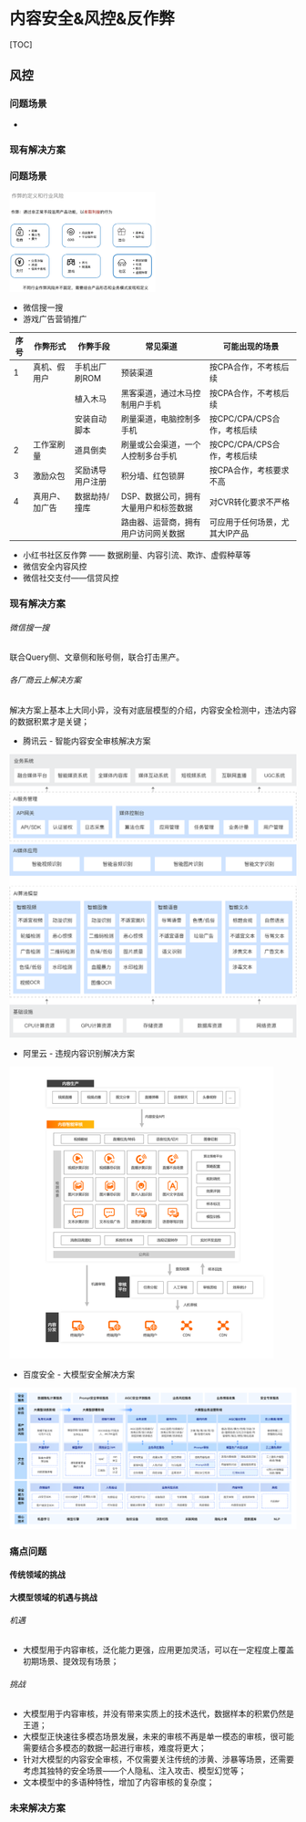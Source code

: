 # 内容安全&风控&反作弊

[TOC]

## 风控

### 问题场景

- 

### 现有解决方案



### 问题场景

<img src="pictures/image-20231219195945841.png" alt="image-20231219195945841" style="zoom: 25%;" />

- 微信搜一搜
- 游戏广告营销推广

| 序号 | 作弊形式       | 作弊手段         | 常见渠道                              | 可能出现的场景                 |
| ---- | -------------- | ---------------- | ------------------------------------- | ------------------------------ |
| 1    | 真机、假用户   | 手机出厂刷ROM    | 预装渠道                              | 按CPA合作，不考核后续          |
|      |                | 植入木马         | 黑客渠道，通过木马控制用户手机        | 按CPA合作，不考核后续          |
|      |                | 安装自动脚本     | 刷量渠道，电脑控制多手机              | 按CPC/CPA/CPS合作，考核后续    |
| 2    | 工作室刷量     | 道具倒卖         | 刷量或公会渠道，一个人控制多台手机    | 按CPC/CPA/CPS合作，考核后续    |
| 3    | 激励众包       | 奖励诱导用户注册 | 积分墙、红包锁屏                      | 按CPA合作，考核要求不高        |
| 4    | 真用户、加广告 | 数据劫持/撞库    | DSP、数据公司，拥有大量用户和标签数据 | 对CVR转化要求不严格            |
|      |                |                  | 路由器、运营商，拥有用户访问网关数据  | 可应用于任何场景，尤其大IP产品 |

- 小红书社区反作弊 —— 数据刷量、内容引流、欺诈、虚假种草等
- 微信安全内容风控
- 微信社交支付——信贷风控



### 现有解决方案

###### 微信搜一搜

联合Query侧、文章侧和账号侧，联合打击黑产。

###### 各厂商云上解决方案

解决方案上基本上大同小异，没有对底层模型的介绍，内容安全检测中，违法内容的数据积累才是关键；

- 腾讯云 - 智能内容安全审核解决方案

<img src="pictures/09df0f4d70ffa59e60315856716c98fb.svg" alt="img" style="zoom: 67%;" />

- 阿里云 - 违规内容识别解决方案

<img src="pictures/O1CN01zoXyMc1V8Ve38RXIn_!!6000000002608-2-tps-1280-1411.png" alt="img" style="zoom: 50%;" />

- 百度安全 - 大模型安全解决方案

![img](pictures/fanganjieshao.png)



### 痛点问题

#### 传统领域的挑战



#### 大模型领域的机遇与挑战

###### 机遇

- 大模型用于内容审核，泛化能力更强，应用更加灵活，可以在一定程度上覆盖初期场景、提效现有场景；

###### 挑战

- 大模型用于内容审核，并没有带来实质上的技术迭代，数据样本的积累仍然是王道；
- 大模型正快速往多模态场景发展，未来的审核不再是单一模态的审核，很可能需要结合多模态的数据一起进行审核，难度将更大；
- 针对大模型的内容安全审核，不仅需要关注传统的涉黄、涉暴等场景，还需要考虑其独特的安全场景——个人隐私、注入攻击、模型幻觉等；
- 文本模型中的多语种特性，增加了内容审核的复杂度；



### 未来解决方案